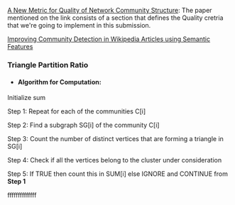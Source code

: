 

[A New Metric for Quality of Network Community Structure](https://arxiv.org/pdf/1507.04308.pdf): The paper mentioned on the link consists of a section that defines the Quality cretria that we're going to implement in this submission.

[Improving Community Detection in Wikipedia Articles using Semantic Features](http://snap.stanford.edu/class/cs224w-2016/projects/cs224w-2-final.pdf)

### Triangle Partition Ratio
* ####  Algorithm for Computation:
Initialize sum

Step 1: Repeat for each of the communities C[i]

Step 2: Find a subgraph SG[i] of the community C[i]

Step 3: Count the number of distinct vertices that are forming a triangle in SG[i]

Step 4: Check if all the vertices belong to the cluster under consideration

Step 5: If TRUE then count this in SUM[i] else IGNORE and CONTINUE from **Step 1**



ffffffffffffff
